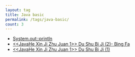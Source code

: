 ```yaml
---
layout: tag
title: Java basic
permalink: /tags/java-basic/
count: 3
---
```


- [System.out::println](https://rikucherry1993.me/posts/2021-09-10sysout/)
- [<<JavaHe Xin Ji Zhu  Juan 1>> Du Shu Bi Ji (2)- Bing Fa ](https://rikucherry1993.me/posts/2021-07-19%E8%AF%BB%E4%B9%A6%E7%AC%94%E8%AE%B0/)
- [<<JavaHe Xin Ji Zhu  Juan 1>> Du Shu Bi Ji (1)](https://rikucherry1993.me/posts/2021-05-25%E8%AF%BB%E4%B9%A6%E7%AC%94%E8%AE%B0/)
